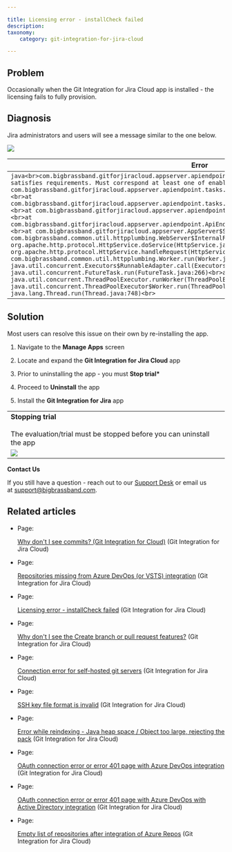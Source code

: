 ```yaml
---

title: Licensing error - installCheck failed
description:
taxonomy:
    category: git-integration-for-jira-cloud

---
```

## Problem

Occasionally when the Git Integration for Jira Cloud app is installed - the licensing fails to fully provision.

## Diagnosis

Jira administrators and users will see a message similar to the one below.

![](https://bigbrassband.atlassian.net/wiki/download/attachments/420282445/licensing-installcheck-failed-error.png?version=1&modificationDate=1586316709675&cacheVersion=1&api=v2)

| **Error** |
| --- |
| ```java<br>com.bigbrassband.gitforjiracloud.appserver.apiendpoint.tasks.TaskException: Install does not satisfies requirements. Must correspond at least one of enabledFolder<br>at com.bigbrassband.gitforjiracloud.appserver.apiendpoint.tasks.InstallCheckTask.run(InstallCheckTask.java:42)<br>at com.bigbrassband.gitforjiracloud.appserver.apiendpoint.tasks.Task.runWithMappedExceptions(Task.java:36)<br>at com.bigbrassband.gitforjiracloud.appserver.apiendpoint.ApiEndPoint.runTasks(ApiEndPoint.java:162)<br>at com.bigbrassband.gitforjiracloud.appserver.apiendpoint.ApiEndPoints.handleRequest(ApiEndPoints.java:79)<br>at com.bigbrassband.gitforjiracloud.appserver.AppServer$SuperHandler.handle(AppServer.java:219)<br>at com.bigbrassband.common.util.httpplumbing.WebServer$InternalRequestHandler.handle(WebServer.java:164)<br>at org.apache.http.protocol.HttpService.doService(HttpService.java:437)<br>at org.apache.http.protocol.HttpService.handleRequest(HttpService.java:342)<br>at com.bigbrassband.common.util.httpplumbing.Worker.run(Worker.java:41)<br>at java.util.concurrent.Executors$RunnableAdapter.call(Executors.java:511)<br>at java.util.concurrent.FutureTask.run(FutureTask.java:266)<br>at java.util.concurrent.ThreadPoolExecutor.runWorker(ThreadPoolExecutor.java:1149)<br>at java.util.concurrent.ThreadPoolExecutor$Worker.run(ThreadPoolExecutor.java:624)<br>at java.lang.Thread.run(Thread.java:748)<br>``` |

## Solution

Most users can resolve this issue on their own by re-installing the app.

1.  Navigate to the **Manage Apps** screen

2.  Locate and expand the **Git Integration for Jira Cloud** app

3.  Prior to uninstalling the app - you must **Stop trial\***

4.  Proceed to **Uninstall** the app

5.  Install the **Git Integration for Jira** app


|     |
| --- |
| **Stopping trial**<br><br>The evaluation/trial must be stopped before you can uninstall the app |
| ![](https://bigbrassband.atlassian.net/wiki/download/attachments/420282445/manage-apps-git-cloud-admin.png?version=1&modificationDate=1586317006632&cacheVersion=1&api=v2) |

**Contact Us**

If you still have a question - reach out to our [Support Desk](https://bigbrassband.atlassian.net/servicedesk/customer/portals) or email us at [support@bigbrassband.com](mailto:support@bigbrassband.com).

## Related articles

*   Page:

    [Why don't I see commits? (Git Integration for Cloud)](/wiki/spaces/GITCLOUD/pages/110755841) (Git Integration for Jira Cloud)

*   Page:

    [Repositories missing from Azure DevOps (or VSTS) integration](/wiki/spaces/GITCLOUD/pages/421462017/Repositories+missing+from+Azure+DevOps+%28or+VSTS%29+integration) (Git Integration for Jira Cloud)

*   Page:

    [Licensing error - installCheck failed](/wiki/spaces/GITCLOUD/pages/420282445/Licensing+error+-+installCheck+failed) (Git Integration for Jira Cloud)

*   Page:

    [Why don't I see the Create branch or pull request features?](/wiki/spaces/GITCLOUD/pages/421593107) (Git Integration for Jira Cloud)

*   Page:

    [Connection error for self-hosted git servers](/wiki/spaces/GITCLOUD/pages/419659840/Connection+error+for+self-hosted+git+servers) (Git Integration for Jira Cloud)

*   Page:

    [SSH key file format is invalid](/wiki/spaces/GITCLOUD/pages/421363756/SSH+key+file+format+is+invalid) (Git Integration for Jira Cloud)

*   Page:

    [Error while reindexing - Java heap space / Object too large, rejecting the pack](/wiki/spaces/GITCLOUD/pages/421462043) (Git Integration for Jira Cloud)

*   Page:

    [OAuth connection error or error 401 page with Azure DevOps integration](/wiki/spaces/GITCLOUD/pages/420282493/OAuth+connection+error+or+error+401+page+with+Azure+DevOps+integration) (Git Integration for Jira Cloud)

*   Page:

    [OAuth connection error or error 401 page with Azure DevOps with Active Directory integration](/wiki/spaces/GITCLOUD/pages/421527629/OAuth+connection+error+or+error+401+page+with+Azure+DevOps+with+Active+Directory+integration) (Git Integration for Jira Cloud)

*   Page:

    [Empty list of repositories after integration of Azure Repos](/wiki/spaces/GITCLOUD/pages/421298248/Empty+list+of+repositories+after+integration+of+Azure+Repos) (Git Integration for Jira Cloud)